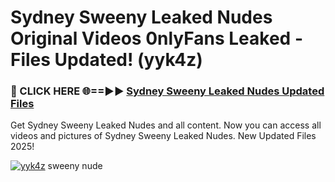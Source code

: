 # Sydney Sweeny Leaked Nudes Original Videos 0nlyFans Leaked - Files Updated! (yyk4z)

<h3>🔴 CLICK HERE 🌐==►► <a href="https://tinyurl.com/4mcuefdz" rel="nofollow">Sydney Sweeny Leaked Nudes Updated Files</a></h3>

Get Sydney Sweeny Leaked Nudes and all content. Now you can access all videos and pictures of Sydney Sweeny Leaked Nudes. New Updated Files 2025!

[![yyk4z](https://i.imgur.com/StAQSOY.gif)](https://tinyurl.com/4mcuefdz)
sweeny nude
